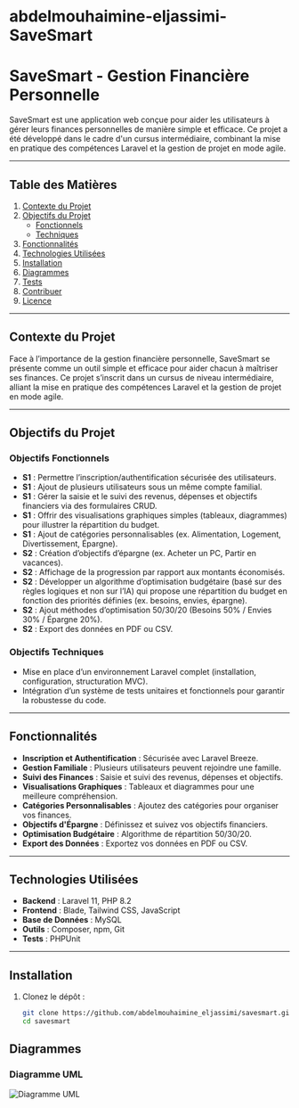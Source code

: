 # abdelmouhaimine-eljassimi-SaveSmart

# SaveSmart - Gestion Financière Personnelle

SaveSmart est une application web conçue pour aider les utilisateurs à gérer leurs finances personnelles de manière simple et efficace. Ce projet a été développé dans le cadre d'un cursus intermédiaire, combinant la mise en pratique des compétences Laravel et la gestion de projet en mode agile.

---

## Table des Matières
1. [Contexte du Projet](#contexte-du-projet)
2. [Objectifs du Projet](#objectifs-du-projet)
    - [Fonctionnels](#objectifs-fonctionnels)
    - [Techniques](#objectifs-techniques)
3. [Fonctionnalités](#fonctionnalités)
4. [Technologies Utilisées](#technologies-utilisées)
5. [Installation](#installation)
6. [Diagrammes](#diagrammes)
7. [Tests](#tests)
8. [Contribuer](#contribuer)
9. [Licence](#licence)

---

## Contexte du Projet

Face à l’importance de la gestion financière personnelle, SaveSmart se présente comme un outil simple et efficace pour aider chacun à maîtriser ses finances. Ce projet s’inscrit dans un cursus de niveau intermédiaire, alliant la mise en pratique des compétences Laravel et la gestion de projet en mode agile.

---

## Objectifs du Projet

### Objectifs Fonctionnels
- **S1** : Permettre l’inscription/authentification sécurisée des utilisateurs.
- **S1** : Ajout de plusieurs utilisateurs sous un même compte familial.
- **S1** : Gérer la saisie et le suivi des revenus, dépenses et objectifs financiers via des formulaires CRUD.
- **S1** : Offrir des visualisations graphiques simples (tableaux, diagrammes) pour illustrer la répartition du budget.
- **S1** : Ajout de catégories personnalisables (ex. Alimentation, Logement, Divertissement, Épargne).
- **S2** : Création d’objectifs d’épargne (ex. Acheter un PC, Partir en vacances).
- **S2** : Affichage de la progression par rapport aux montants économisés.
- **S2** : Développer un algorithme d’optimisation budgétaire (basé sur des règles logiques et non sur l’IA) qui propose une répartition du budget en fonction des priorités définies (ex. besoins, envies, épargne).
- **S2** : Ajout méthodes d’optimisation 50/30/20 (Besoins 50% / Envies 30% / Épargne 20%).
- **S2** : Export des données en PDF ou CSV.

### Objectifs Techniques
- Mise en place d’un environnement Laravel complet (installation, configuration, structuration MVC).
- Intégration d’un système de tests unitaires et fonctionnels pour garantir la robustesse du code.

---

## Fonctionnalités
- **Inscription et Authentification** : Sécurisée avec Laravel Breeze.
- **Gestion Familiale** : Plusieurs utilisateurs peuvent rejoindre une famille.
- **Suivi des Finances** : Saisie et suivi des revenus, dépenses et objectifs.
- **Visualisations Graphiques** : Tableaux et diagrammes pour une meilleure compréhension.
- **Catégories Personnalisables** : Ajoutez des catégories pour organiser vos finances.
- **Objectifs d'Épargne** : Définissez et suivez vos objectifs financiers.
- **Optimisation Budgétaire** : Algorithme de répartition 50/30/20.
- **Export des Données** : Exportez vos données en PDF ou CSV.

---

## Technologies Utilisées
- **Backend** : Laravel 11, PHP 8.2
- **Frontend** : Blade, Tailwind CSS, JavaScript
- **Base de Données** : MySQL
- **Outils** : Composer, npm, Git
- **Tests** : PHPUnit

---

## Installation

1. Clonez le dépôt :
   ```bash
   git clone https://github.com/abdelmouhaimine_eljassimi/savesmart.git
   cd savesmart


## Diagrammes

### Diagramme UML
![Diagramme UML](SaveSmart/public/Diagramms.jpg)
